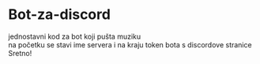 # Bot-za-discord 
jednostavni kod za bot koji pušta muziku \
na početku se stavi ime servera i na kraju token bota s discordove stranice \
Sretno!
